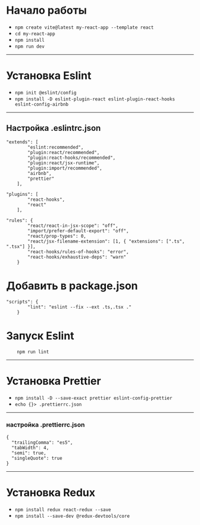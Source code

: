 # **Начало работы**

- `npm create vite@latest my-react-app --template react`
- `cd my-react-app`
- `npm install`
- `npm run dev`

---

# Установка Eslint

- `npm init @eslint/config`
- `npm install -D eslint-plugin-react eslint-plugin-react-hooks eslint-config-airbnb`

---

## Настройка .eslintrc.json

```
"extends": [
        "eslint:recommended",
        "plugin:react/recommended",
        "plugin:react-hooks/recommended",
        "plugin:react/jsx-runtime",
        "plugin:import/recommended",
        "airbnb",
        "prettier"
    ],

"plugins": [
        "react-hooks",
        "react"
    ],

"rules": {
        "react/react-in-jsx-scope": "off",
        "import/prefer-default-export": "off",
        "react/prop-types": 0,
        "react/jsx-filename-extension": [1, { "extensions": [".ts", ".tsx"] }],
        "react-hooks/rules-of-hooks": "error",
        "react-hooks/exhaustive-deps": "warn"
    }

```

# Добавить в  **package.json**

```
"scripts": {
        "lint": "eslint --fix --ext .ts,.tsx ."
    }
```

# Запуск  **Eslint**

```
    npm run lint
```

---

# Установка **Prettier**

- `npm install -D --save-exact prettier eslint-config-prettier`
- `echo {}> .prettierrc.json`

---

### настройка .prettierrc.json

```
{
  "trailingComma": "es5",
  "tabWidth": 4,
  "semi": true,
  "singleQuote": true
}
```

---

# Установка **Redux**

- `npm install redux react-redux --save`
- `npm install --save-dev @redux-devtools/core`
